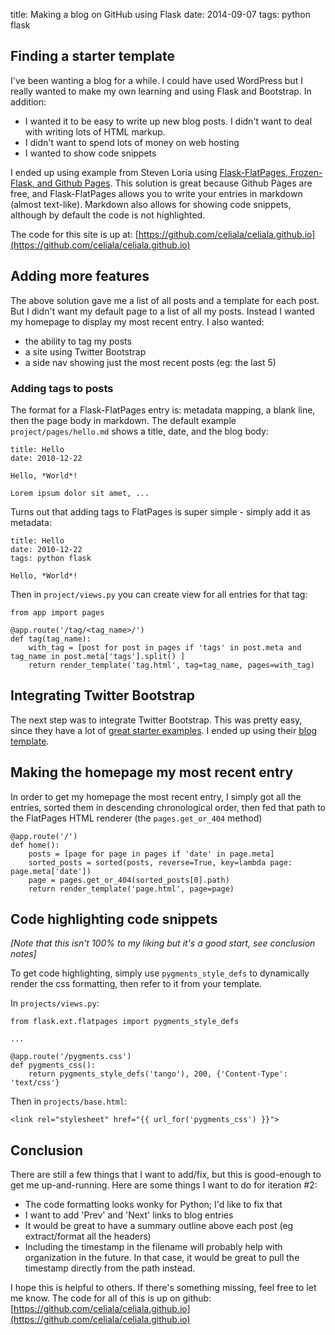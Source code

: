 title: Making a blog on GitHub using Flask
date: 2014-09-07
tags: python flask

## Finding a starter template

I've been wanting a blog for a while. I could have used WordPress but I really wanted to make my 
own learning and using Flask and Bootstrap. In addition:

- I wanted it to be easy to write up new blog posts. I didn't want to deal with writing lots of HTML markup.
- I didn't want to spend lots of money on web hosting
- I wanted to show code snippets

I ended up using example from Steven Loria 
using [Flask-FlatPages, Frozen-Flask, 
and Github Pages](http://stevenloria.com/hosting-static-flask-sites-for-free-on-github-pages/). This
solution is great because Github Pages are free, and Flask-FlatPages allows you to write your entries
in markdown (almost text-like). Markdown also allows for showing code snippets, although by default
the code is not highlighted.

The code for this site is up at: [https://github.com/celiala/celiala.github.io](https://github.com/celiala/celiala.github.io)

## Adding more features

The above solution gave me a list of all posts and a template for each post. But I didn't want my
default page to a list of all my posts. Instead I wanted my homepage to display my most recent
entry. I also wanted:
 
- the ability to tag my posts
- a site using Twitter Bootstrap
- a side nav showing just the most recent posts (eg: the last 5)

### Adding tags to posts

The format for a Flask-FlatPages entry is: metadata mapping, a blank line, then the page body in
markdown. The default example `project/pages/hello.md` shows a title, date, and the blog body:

    title: Hello
    date: 2010-12-22
    
    Hello, *World*!
    
    Lorem ipsum dolor sit amet, ...


Turns out that adding tags to FlatPages is super simple - simply add it as metadata:

    title: Hello
    date: 2010-12-22
    tags: python flask
    
    Hello, *World*!

Then in `project/views.py` you can create view for all entries for that tag:

    from app import pages
    
    @app.route('/tag/<tag_name>/')
    def tag(tag_name):
        with_tag = [post for post in pages if 'tags' in post.meta and tag_name in post.meta['tags'].split() ]
        return render_template('tag.html', tag=tag_name, pages=with_tag)
    
## Integrating Twitter Bootstrap

The next step was to integrate Twitter Bootstrap. This was pretty easy, since they have a lot
of [great starter examples](http://getbootstrap.com/getting-started/#examples). 
I ended up using their [blog template](http://getbootstrap.com/examples/blog/).

## Making the homepage my most recent entry

In order to get my homepage the most recent entry, I simply got all the entries, sorted them
in descending chronological order, then fed that path to the FlatPages HTML renderer (the `pages.get_or_404` method)

    @app.route('/')
    def home():
        posts = [page for page in pages if 'date' in page.meta]
        sorted_posts = sorted(posts, reverse=True, key=lambda page: page.meta['date'])
        page = pages.get_or_404(sorted_posts[0].path)
        return render_template('page.html', page=page)

## Code highlighting code snippets

*[Note that this isn't 100% to my liking but it's a good start, see conclusion notes]*

To get code highlighting, simply use `pygments_style_defs` to dynamically render the css formatting, 
then refer to it from your template.

In `projects/views.py`:

    from flask.ext.flatpages import pygments_style_defs

    ...
    
    @app.route('/pygments.css')
    def pygments_css():
        return pygments_style_defs('tango'), 200, {'Content-Type': 'text/css'}

Then in `projects/base.html`:

    <link rel="stylesheet" href="{{ url_for('pygments_css') }}">

## Conclusion

There are still a few things that I want to add/fix, but this is good-enough to get me up-and-running. Here are
some things I want to do for iteration #2:

- The code formatting looks wonky for Python; I'd like to fix that
- I want to add 'Prev' and 'Next' links to blog entries
- It would be great to have a summary outline above each post (eg extract/format all the headers) 
- Including the timestamp in the filename will probably help with organization in the future. In 
that case, it would be great to pull the timestamp directly from the path instead.

I hope this is helpful to others. If there's something missing, feel free to let me know. The code 
for all of this is up on github: [https://github.com/celiala/celiala.github.io](https://github.com/celiala/celiala.github.io)

